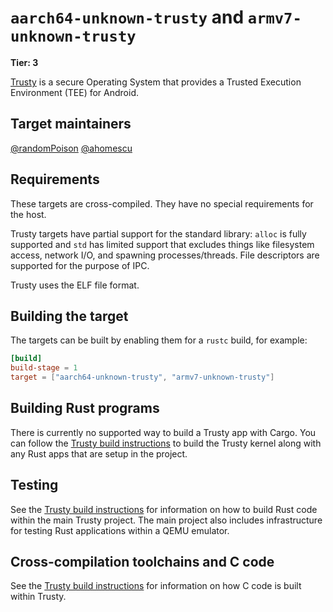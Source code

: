 # `aarch64-unknown-trusty` and `armv7-unknown-trusty`

**Tier: 3**

[Trusty] is a secure Operating System that provides a Trusted Execution
Environment (TEE) for Android.

## Target maintainers

[@randomPoison](https://github.com/randomPoison)
[@ahomescu](https://github.com/ahomescu)

## Requirements

These targets are cross-compiled. They have no special requirements for the host.

Trusty targets have partial support for the standard library: `alloc` is fully
supported and `std` has limited support that excludes things like filesystem
access, network I/O, and spawning processes/threads. File descriptors are
supported for the purpose of IPC.

Trusty uses the ELF file format.

## Building the target

The targets can be built by enabling them for a `rustc` build, for example:

```toml
[build]
build-stage = 1
target = ["aarch64-unknown-trusty", "armv7-unknown-trusty"]
```

## Building Rust programs

There is currently no supported way to build a Trusty app with Cargo. You can
follow the [Trusty build instructions] to build the Trusty kernel along with any
Rust apps that are setup in the project.

## Testing

See the [Trusty build instructions] for information on how to build Rust code
within the main Trusty project. The main project also includes infrastructure
for testing Rust applications within a QEMU emulator.

## Cross-compilation toolchains and C code

See the [Trusty build instructions] for information on how C code is built
within Trusty.

[Trusty]: https://source.android.com/docs/security/features/trusty
[Trusty build instructions]: https://source.android.com/docs/security/features/trusty/download-and-build
